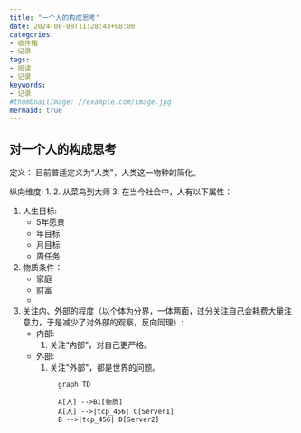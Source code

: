 ```yaml
---
title: "一个人的构成思考"
date: 2024-08-08T11:28:43+08:00
categories:
- 收件箱
- 记录
tags:
- 阅读
- 记录
keywords:
- 记录
#thumbnailImage: //example.com/image.jpg
mermaid: true
---
```


<!--more-->
## 对一个人的构成思考
定义： 目前普适定义为“人类”，人类这一物种的简化。  

纵向维度:
1. 
2. 从菜鸟到大师
3. 
在当今社会中，人有以下属性：
1. 人生目标:
    - 5年愿景
    - 年目标
    - 月目标
    - 周任务
2. 物质条件：
    - 家庭
    - 财富
    - 
3. 关注内、外部的程度（以个体为分界，一体两面，过分关注自己会耗费大量注意力，于是减少了对外部的观察，反向同理）:
    - 内部:
        1. 关注“内部”，对自己更严格。
    - 外部:
        1. 关注"外部"，都是世界的问题。
```mermaid
            graph TD

            A[人] -->B1[物质]
            A[人] -->|tcp_456| C[Server1]
            B -->|tcp_456| D[Server2]
```
